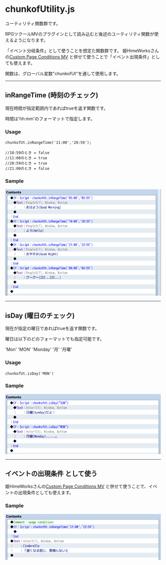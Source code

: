 # chunkofUtility.js

ユーティリティ関数群です。

RPGツクールMVのプラグインとして読み込むと後述のユーティリティ関数が使えるようになります。

「イベント分岐条件」として使うことを想定た関数群です。
姫HimeWorksさんの[Custom Page Conditions MV](http://himeworks.com/2015/10/custom-page-conditions-mv/)
と併せて使うことで「イベント出現条件」としても使えます。

関数は、グローバル変数"chunkofUt"を通して使用します。

---
## inRangeTime (時刻のチェック)

現在時間が指定範囲内であればtrueを返す関数です。

時間は'hh:mm'のフォーマットで指定します。

### Usage

```
chunkofUt.inRangeTime('11:00','20:59');

//10:59のとき = false
//11:00のとき = true
//20:59のとき = true
//21:00のとき = false
```

### Sample

![](screenshot/inTimeRange.png)

---
## isDay (曜日のチェック)

現在が指定の曜日であればtrueを返す関数です。

曜日は以下のどのフォーマットでも指定可能です。

'Mon'
'MON'
'Monday'
'月'
'月曜'

### Usage

```
chunkofUt.isDay('MON')
```

### Sample

![](screenshot/isDay.png)

---
## イベントの出現条件 として使う

姫HimeWorksさんの[Custom Page Conditions MV](http://himeworks.com/2015/10/custom-page-conditions-mv/)
と併せて使うことで、イベントの出現条件としても使えます。

### Sample

![](screenshot/useCustomPageCondition.png)
